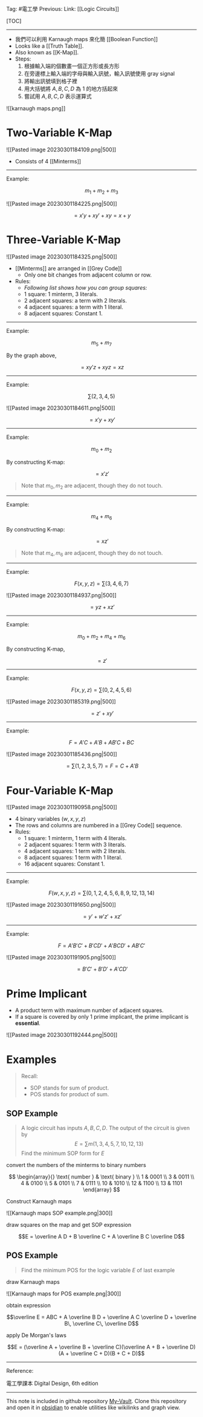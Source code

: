 Tag: #電工學 
Previous: 
Link: [[Logic Circuits]]

[TOC]

---

- 我們可以利用 Karnaugh maps 來化簡 [[Boolean Function]]
- Looks like a [[Truth Table]].
- Also known as [[K-Map]].
- Steps:
	1. 根據輸入端的個數畫一個正方形或長方形
	2. 在旁邊標上輸入端的字母與輸入訊號，輸入訊號使用 gray signal
	3. 將輸出訊號填到格子裡
	4. 用大括號將 $A, B, C, D$ 為 1 的地方括起來
	5. 嘗試用 $A, B, C, D$ 表示運算式

![[karnaugh maps.png]]

# Two-Variable K-Map

![[Pasted image 20230301184109.png|500]]

- Consists of 4 [[Minterms]]

---

Example:

$$m_1 + m_2 + m_3$$

![[Pasted image 20230301184225.png|500]]

$$ = x'y + xy' + xy = x + y$$

# Three-Variable K-Map

![[Pasted image 20230301184325.png|500]]

- [[Minterms]] are arranged in [[Grey Code]]
	- Only one bit changes from adjacent column or row.
- Rules:
	- *Following list shows how you can group squares:*
	- 1 square: 1 minterm, 3 literals.
	- 2 adjacent squares: a term with 2 literals.
	- 4 adjacent squares: a term with 1 literal.
	- 8 adjacent squares: Constant 1.

---

Example:

$$m_5 + m_7$$

By the graph above,

$$ = xy'z + xyz = xz$$

---

Example:

$$\sum(2, 3, 4, 5)$$

![[Pasted image 20230301184611.png|500]]

$$ = x'y + xy'$$

---

Example:

$$m_0 + m_2$$

By constructing K-map:

$$ = x'z'$$

> Note that $m_0, m_2$ are adjacent, though they do not touch.

---

Example:

$$m_4 + m_6$$

By constructing K-map:

$$ = xz'$$

> Note that $m_4, m_6$ are adjacent, though they do not touch.

---

Example:

$$F(x, y, z) = \sum(3, 4, 6, 7)$$

![[Pasted image 20230301184937.png|500]]

$$ = yz + xz'$$

---

Example:

$$m_0 + m_2 + m_4 + m_6$$

By constructing K-map,

$$ = z'$$

---

Example:

$$F(x, y, z) = \sum(0, 2, 4, 5, 6)$$

![[Pasted image 20230301185319.png|500]]

$$ = z' + xy'$$

---

Example:

$$F = A'C + A'B + AB'C + BC$$

![[Pasted image 20230301185436.png|500]]

$$ = \sum(1, 2, 3, 5, 7) = F = C + A'B$$

# Four-Variable K-Map

![[Pasted image 20230301190958.png|500]]

- 4 binary variables ($w, x, y, z$)
- The rows and columns are numbered in a [[Grey Code]] sequence.
- Rules:
	- 1 square: 1 minterm, 1 term with 4 literals.
	- 2 adjacent squares: 1 term with 3 literals.
	- 4 adjacent squares: 1 term with 2 literals.
	- 8 adjacent squares: 1 term with 1 literal.
	- 16 adjacent squares: Constant 1.

---

Example:

$$F(w, x, y, z) = \sum(0, 1, 2, 4, 5, 6, 8, 9, 12, 13, 14)$$

![[Pasted image 20230301191650.png|500]]

$$ = y' + w'z' + xz'$$

---

Example:

$$F = A'B'C' + B'CD' + A'BCD' + AB'C'$$

![[Pasted image 20230301191905.png|500]]

$$ = B'C' + B'D' + A'CD'$$

# Prime Implicant

- A product term with maximum number of adjacent squares.
- If a square is covered by only 1 prime implicant, the prime implicant is **essential**.

![[Pasted image 20230301192444.png|500]]

# Examples

> Recall:
> - SOP stands for sum of product.
> - POS stands for product of sum.

## SOP Example

> A logic circuit has inputs $A, B, C, D$. The output of the circuit is given by
> $$E = \sum m(1, 3, 4, 5, 7, 10, 12, 13)$$
> Find the minimum SOP form for $E$

convert the numbers of the minterms to binary numbers

$$
\begin{array}{}
	\text{ number } & \text{ binary } \\
	1 & 0001 \\
	3 & 0011 \\
	4 & 0100 \\
	5 & 0101 \\
	7 & 0111 \\
	10 & 1010 \\
	12 & 1100 \\
	13 & 1101
\end{array}
$$

Construct Karnaugh maps

![[Karnaugh maps SOP example.png|300]]

draw squares on the map and get SOP expression

$$E = \overline A D + B \overline C + A \overline B C \overline D$$

## POS Example

> Find the minimum POS for the logic variable $E$ of last example

draw Karnaugh maps

![[Karnaugh maps for POS example.png|300]]

obtain expression

$$\overline E = ABC + A \overline B D + \overline A C \overline D + \overline B\, \overline C\, \overline D$$

apply De Morgan's laws

$$E = (\overline A + \overline B + \overline C)(\overline A + B + \overline D)(A + \overline C + D)(B + C + D)$$

---

Reference:

電工學課本
Digital Design, 6th edition

---

This note is included in github repository [My-Vault](https://github.com/LittleD3092/My-Vault.git). Clone this repository and open it in [obsidian](https://obsidian.md/) to enable utilities like wikilinks and graph view.